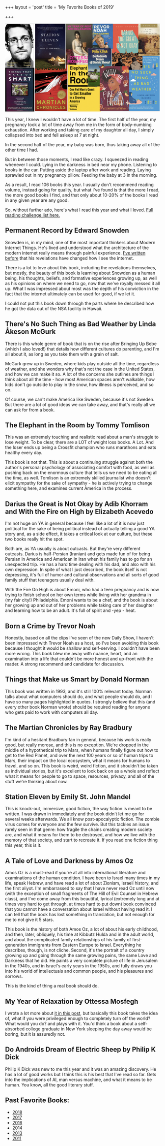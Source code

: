 +++
layout = 'post'
title = 'My Favorite Books of 2019'

+++

<meta name="twitter:card" content="summary" />
<meta name="twitter:creator" content="@vboykis" />
<meta property="og:url" content="" />
<meta property="og:title" content="My favorite books of 2019" />
<meta property="og:description" content="I used all the spare minutes I could cobble together to read. " />
<meta name="twitter:image" content="https://raw.githubusercontent.com/vkblog/vkblog.github.io/master/public/img/books2019.png">


![books](https://raw.githubusercontent.com/vkblog/vkblog.github.io/master/public/img/books2019.png)


This year, I knew I wouldn't have a lot of time. The first half of the year, my pregnancy took a lot of time away from me in the form of body-numbing exhaustion. After working and taking care of my daughter all day, I simply collapsed into bed and fell asleep at 7 at night. 

In the second half of the year, my baby was born, thus taking away all of the other time I had. 

But in between those moments, I read like crazy. I squeezed in reading whenever I could. Lying in the darkness in bed near my phone. Listening to books in the car. Putting aside the laptop after work and reading. Laying sprawled out in my pregnancy pillow. Feeding the baby at 3 in the morning. 

As a result, I read 106 books this year. I usually don't recommend reading volume, instead going for quality, but what I've found is that the more I read, the more good books I find, and that only about 10-20% of the books I read in any given year are any good. 

So, without further ado, here's what I read this year and what I loved.  [Full reading challenge list here.](https://www.goodreads.com/user_challenges/14745841)

## Permanent Record by Edward Snowden

Snowden is, in my mind, one of the most important thinkers about Modern Internet Things.  He's lived and understood what the architecture of the modern internet really means through painful experience. [I've written before](http://blog.vickiboykis.com/2013/06/being-american/) that his revelations have changed how I see the internet. 

There is a lot to love about this book, including the revelations themselves, but mostly, the beauty of this book is learning about Snowden as a human being, his thoughts, beliefs, and formative experiences growing up, as well as his opinions on where we need to go, now that we've royally messed it all up.  What I was impressed about most was the depth of his conviction in the fact that the internet ultimately can be used for good, if we let it. 

I could not put this book down through the parts where he described how he got the data out of the NSA facility in Hawaii. 

## There's No Such Thing as Bad Weather by Linda Åkeson McGurk

There is this whole genre of book that is on the rise after Bringing Up Bebe (which I also loved!) that details how different cultures do parenting, and I'm all about it, as long as you take them with a grain of salt. 

McGurk grew up in Sweden, where kids play outside all the time, regardless of weather, and she wonders why that's not the case in the United States, and how we can make it so. A lot of the concerns she outlines are things I think about all the time - how most American spaces aren't walkable, how kids don't go outside to play in the snow, how illness is perceived, and so on. 

Of course, we can't make America like Sweden, because it's not Sweden. But there are a lot of good ideas we can take away, and that's really all we can ask for from a book. 

## The Elephant in the Room by Tommy Tomlison

This was an extremely touching and realistic read about a man's struggle to lose weight. To be clear, there are a LOT of weight loss books. A Lot. And the loser ends up being a Crossfit champion who runs marathons and eats healthy every day. 

This book is not that. This is about a continuing struggle against both the author's personal psychology of associating comfort with food, as well as pushing back on the enormous culture that tells us we need to be eating all the time, as well. Tomlison is an extremely skilled journalist who doesn't elicit sympathy for the sake of sympathy - he is actively trying to change something here, and examines current America in the process. 

## Darius the Great is Not Okay by Adib Khorram and With the Fire on High by Elizabeth Acevedo

I'm not huge on YA in general because I feel like a lot of it is now just political for the sake of being political instead of actually telling a good YA story and, as a side effect, it takes a critical look at our culture, but these two books really hit the spot. 

Both are, as YA usually is about outcasts. But they're very different outcasts. Darius is half-Persian (Iranian) and gets made fun of for being Persian in America and American in Iran when his family has to go for an unexpected trip. He has a hard time dealing with his dad, and also with his own depression. In spite of what I just described, the book itself is not depressing, it's full of humor and cultural observations and all sorts of good family stuff that teenagers usually deal with. 

With the Fire On High is about Emoni, who had a teen pregnancy and is now trying to finish school on her own terms while living with her grandma in (my fair city!) Philadelphia. Emoni wants to be a chef, and the book is about her growing up and out of her problems while taking care of her daughter and learning how to be an adult. It's full of spirit and -yep - heat. 

## Born a Crime by Trevor Noah 

Honestly, based on all the clips I've seen of the new Daily Show, I haven't been impressed with Trevor Noah as a host, so I've been avoiding this book because I thought it would be shallow and self-serving. I couldn't have been more wrong. This book blew me away with nuance, heart, and an examination into a life that couldn't be more honest and up-front with the reader. A strong recommend and candidate for discussion. 

## Things that Make us Smart by Donald Norman

This book was written in 1993, and it's still 100% relevant today. Norman talks about what computers should do, and what people should do, and I have so many pages highlighted in quotes. I strongly believe that this (and every other book Norman wrote) should be required reading for anyone who gets paid to work with computers all day. 

## The Martian Chronicles by Ray Bradbury

I'm kind of a hesitant Bradbury fan in general, because his work is really good, but really morose, and this is no exception. We're dropped in the middle of a hypothetical trip to Mars, when humans finally figure out how to get to the Red Planet, and over the next 100 years or so of human trips to Mars, their impact on the local ecosystem, what it means for humans to travel, and so on. This book is weird, weird fiction, and it shouldn't be taken as individual stories, but it's excellent to look back on as a whole and reflect what it means for people to go to space, resources, privacy, and all of the stuff we're thinking about now. 

## Station Eleven by Emily St. John Mandel

This is knock-out, immersive, good fiction, the way fiction is meant to be written. I was drawn in immediately and the book didn't let me go for several weeks afterwards. We all know post-apocalyptic fiction. The zombie virus comes for everyone and the few survive. But this tackles an issue rarely seen in that genre: how fragile the chains creating modern society are, and what it means for them to be destroyed, and how we live with the memory of that society, and start to recreate it. If you read one fiction thing this year, this is it. 

## A Tale of Love and Darkness by Amos Oz

Amos Oz is a must-read if you're at all into international literature and examinations of the human condition. I have been to Israel many times in my life, speak Hebrew, and have read a lot of about Zionism, Israeli history, and the first aliyot. I'm embarrassed to say that I have never read Oz until now (with the exception of small fragments of The Hill of Evil Counsel in Hebrew class), and I've come away from this beautiful, lyrical (extremely long and at times very hard to get through, at times hard to put down) book convinced that you cannot have a conversation about Israel without having read it. I can tell that the book has lost something in translation, but not enough for me to not give it 5 stars.

This book is the history of both Amos Oz, a lot of about his early childhood, and then, later, obliquely, his time at Kibbutz Hulda and in the adult world, and about the complicated family relationships of his family of first-generation immigrants from Eastern Europe to Israel. Everything he describes, though, is not cliche. Second, it's the portrait of a country growing up and going through the same growing pains, the same Love and Darkness that he did. He paints a very complete picture of life in Jerusalem in the 1940s, and in Israel's early years in the 1950s, and fully draws you into his world of intellectuals and common people, and his pleasures and sorrows.

This is the kind of thing a real book should do.

## My Year of Relaxation by Ottessa Mosfegh

I wrote a lot more about [it in this post](http://blog.vickiboykis.com/2019/04/25/digital-noise/), but basically this book takes the idea of, what if you were privileged enough to completely turn off the world? What would you do? and plays with it. You'd think a book about a self-absorbed college graduate in New York sleeping the day away would be boring, but it is assuredly not. 

## Do Androids Dream of Electric Sheep by Philip K Dick

Philip K Dick was new to me this year and it was an amazing discovery. He has a lot of good works but I think this is his best that I've read so far. Gets into the implications of AI, man versus machine, and what it means to be human. You know, all the good literary stuff. 


## Past Favorite Books: 
+ [2018](http://blog.vickiboykis.com/2018/12/27/best-books/)
+ [2017](http://blog.vickiboykis.com/2018/01/02/favorite-books/)
+ [2016](http://blog.vickiboykis.com/2016/12/26/books-of-2016/)
+ [2014](http://blog.vickiboykis.com/2015/01/my-favorite-books-of-2014/)
+ [2013](http://blog.vickiboykis.com/2013/12/my-favorite-books-of-2013/)
+ [2011](http://blog.vickiboykis.com/2012/01/the-best-books-i-read-in-2011/)
